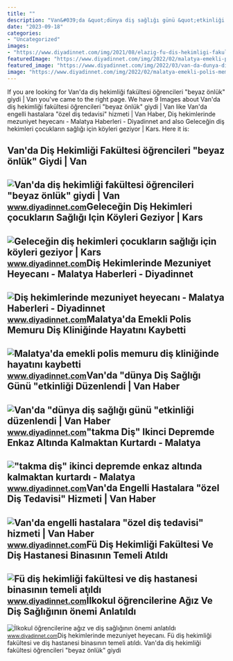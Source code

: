 ```yaml
---
title: ""
description: "Van&#039;da &quot;dünya diş sağlığı günü &quot;etkinliği düzenlendi"
date: "2023-09-18"
categories:
- "Uncategorized"
images:
- "https://www.diyadinnet.com/img/2021/08/elazig-fu-dis-hekimligi-fakultesi-ve-dis-hastanesi-binasinin-temeli-atildi.jpg"
featuredImage: "https://www.diyadinnet.com/img/2022/02/malatya-emekli-polis-memuru-dis-kliniginde-hayatini-kaybetti.jpg"
featured_image: "https://www.diyadinnet.com/img/2022/03/van-da-dunya-dis-sagligi-gunu-etkinligi-duzenlendi.jpg"
image: "https://www.diyadinnet.com/img/2022/02/malatya-emekli-polis-memuru-dis-kliniginde-hayatini-kaybetti.jpg"
---
```


If you are looking for Van'da diş hekimliği fakültesi öğrencileri "beyaz önlük" giydi | Van you've came to the right page. We have 9 Images about Van'da diş hekimliği fakültesi öğrencileri "beyaz önlük" giydi | Van like Van'da engelli hastalara "özel diş tedavisi" hizmeti | Van Haber, Diş hekimlerinde mezuniyet heyecanı - Malatya Haberleri - Diyadinnet and also Geleceğin diş hekimleri çocukların sağlığı için köyleri geziyor | Kars. Here it is:

Van'da Diş Hekimliği Fakültesi öğrencileri "beyaz önlük" Giydi | Van
--------------------------------------------------------------------

 ![Van'da diş hekimliği fakültesi öğrencileri "beyaz önlük" giydi | Van](https://www.diyadinnet.com/img/2021/11/van-da-dis-hekimligi-fakultesi-ogrencileri-beyaz-onluk-giydi.jpg) <small>www.diyadinnet.com</small>Geleceğin Diş Hekimleri çocukların Sağlığı Için Köyleri Geziyor | Kars
----------------------------------------------------------------------

 ![Geleceğin diş hekimleri çocukların sağlığı için köyleri geziyor | Kars](https://www.diyadinnet.com/img/2023/01/gelecegin-dis-hekimleri-cocuklarin-sagligi-icin-koyleri-geziyor.jpg) <small>www.diyadinnet.com</small>Diş Hekimlerinde Mezuniyet Heyecanı - Malatya Haberleri - Diyadinnet
--------------------------------------------------------------------

 ![Diş hekimlerinde mezuniyet heyecanı - Malatya Haberleri - Diyadinnet](https://www.diyadinnet.com/d/news/dis-hekimlerinde-mezuniyet-heyecani-51063.jpg) <small>www.diyadinnet.com</small>Malatya'da Emekli Polis Memuru Diş Kliniğinde Hayatını Kaybetti
---------------------------------------------------------------

 ![Malatya'da emekli polis memuru diş kliniğinde hayatını kaybetti](https://www.diyadinnet.com/img/2022/02/malatya-emekli-polis-memuru-dis-kliniginde-hayatini-kaybetti.jpg) <small>www.diyadinnet.com</small>Van'da "dünya Diş Sağlığı Günü "etkinliği Düzenlendi | Van Haber
----------------------------------------------------------------

 ![Van'da "dünya diş sağlığı günü "etkinliği düzenlendi | Van Haber](https://www.diyadinnet.com/img/2022/03/van-da-dunya-dis-sagligi-gunu-etkinligi-duzenlendi.jpg) <small>www.diyadinnet.com</small>"takma Diş" Ikinci Depremde Enkaz Altında Kalmaktan Kurtardı - Malatya
----------------------------------------------------------------------

 !["takma diş" ikinci depremde enkaz altında kalmaktan kurtardı - Malatya](https://www.diyadinnet.com/img/2023/02/malatya-takma-dis-ikinci-depremde-enkaz-altinda-kalmaktan-kurtardi.jpg) <small>www.diyadinnet.com</small>Van'da Engelli Hastalara "özel Diş Tedavisi" Hizmeti | Van Haber
----------------------------------------------------------------

 ![Van'da engelli hastalara "özel diş tedavisi" hizmeti | Van Haber](https://www.diyadinnet.com/img/2021/12/van-engelli-hastalara-ozel-dis-tedavisi-hizmeti-2.jpg) <small>www.diyadinnet.com</small>Fü Diş Hekimliği Fakültesi Ve Diş Hastanesi Binasının Temeli Atıldı
-------------------------------------------------------------------

 ![Fü diş hekimliği fakültesi ve diş hastanesi binasının temeli atıldı](https://www.diyadinnet.com/img/2021/08/elazig-fu-dis-hekimligi-fakultesi-ve-dis-hastanesi-binasinin-temeli-atildi.jpg) <small>www.diyadinnet.com</small>İ̇lkokul öğrencilerine Ağız Ve Diş Sağlığının önemi Anlatıldı
-------------------------------------------------------------

 ![İ̇lkokul öğrencilerine ağız ve diş sağlığının önemi anlatıldı](https://www.diyadinnet.com/d/news/ilkokul-ogrencilerine-agiz-ve-dis-sagliginin-onemi-anlatildi-288025.jpg) <small>www.diyadinnet.com</small>Diş hekimlerinde mezuniyet heyecanı. Fü diş hekimliği fakültesi ve diş hastanesi binasının temeli atıldı. Van'da diş hekimliği fakültesi öğrencileri "beyaz önlük" giydi
